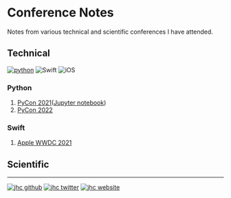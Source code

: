 # Conference Notes

Notes from various technical and scientific conferences I have attended.

## Technical

[![python](https://img.shields.io/badge/-Python-3776AB.svg?style=flat&logo=python&logoColor=white)](https://www.python.org)
![Swift](https://img.shields.io/badge/-Swift-FA7343.svg?style=flat&logo=swift&logoColor=white)
![iOS](https://img.shields.io/badge/-Apple-black.svg?style=flat&logo=apple)

### Python

1. [PyCon 2021](technical/pycon2021_notes.md)([Jupyter notebook](technical/pycon2021_notes.ipynb))
1. [PyCon 2022](technical/pycon-2022/README.md)

### Swift

1. [Apple WWDC 2021](technical/2021_apple-wwdc.md)

## Scientific

---

[![jhc github](https://img.shields.io/badge/GitHub-jhrcook-181717.svg?style=flat&logo=github)](https://github.com/jhrcook)
[![jhc twitter](https://img.shields.io/badge/Twitter-@JoshDoesA-00aced.svg?style=flat&logo=twitter)](https://twitter.com/JoshDoesa)
[![jhc website](https://img.shields.io/badge/Website-Joshua_Cook-5087B2.svg?style=flat&logo=telegram)](https://joshuacook.netlify.app)
